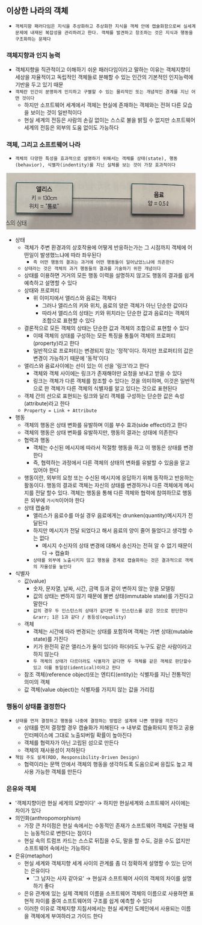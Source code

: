 ## 이상한 나라의 객체

- `객체지향 패러다임은 지식을 추상화하고 추상화한 지식을 객체 안에 캡슐화함으로써 실세계 문제에 내재된 복잡성을 관리하려고 한다. 객체를 발견하고 창조하는 것은 지식과 행동을 구조화하는 문제다`

### 객체지향과 인지 능력

- 객체지향을 직관적이고 이해하기 쉬운 패러다임이라고 말하는 이유는 객체지향이 세상을 자율적이고 독립적인 객체들로 분해할 수 있는 인간의 기본적인 인지능력에 기반을 두고 있기 때문
- `객체란 인간이 분명하게 인지하고 구별할 수 있는 물리적인 또는 개념적인 경계를 지닌 어떤 것이다`
    - 하지만 소프트웨어 세계에서 객체는 현실에 존재하는 객체와는 전혀 다른 모습을 보이는 것이 일반적이다
    - 현실 세계의 전등은 사람의 손길 없이는 스스로 불을 밝힐 수 없지만 소프트웨어 세계의 전등은 외부의 도움 없이도 가능하다

### 객체, 그리고 소프트웨어 나라

- `객체의 다양한 특성을 효과적으로 설명하기 위해서는 객체를 상태(state), 행동(behavior), 식별자(indentity)를 지닌 실체롤 보는 것이 가장 효과적이다`

<img src = "img/IMG_5515.JPG" width = "600" height = "150">

- 상태
    - 객체가 주변 환경과의 상호작용에 어떻게 반응하는가는 그 시점까지 객체에 어떤일이 발생했느냐에 따라 좌우된다
        - `즉 어떤 행동의 결과는 과거에 어떤 행동들이 일어났었느냐에 의존한다`
    - `상태라는 것은 객체의 과거 행동들의 결과를 기술하기 위한 개념이다`
    - 상태를 이용하면 거거의 모든 행동 이력을 설명하지 않고도 행동의 결과를 쉽게 예측하고 설명할 수 있다
    - 상태와 프로퍼티
        - 위 이미지에서 앨리스와 음료는 객체다
            - 그러나 앨리스의 키와 위치, 음료의 양은 객체가 아닌 단순한 값이다
            - 따라서 앨리스의 상태는 키와 위치라는 단순한 값과 음료라는 객체의 조합으로 표현할 수 있다
    - 결론적으로 모든 객체의 상태는 단순한 값과 객체의 조합으로 표현할 수 있다
        - 이때 객체의 상태를 구성하는 모든 특징을 통틀어 객체의 프로퍼티(property)라고 한다
        - 일반적으로 프로퍼티는 변경되지 않는 '정적'이다. 하지만 프로퍼티의 값은 변경이 가능하기 때문에 '동적'이다
    - 앨리스와 음료사이에는 선이 있는 이 선을 '링크'라고 한다
        - 객체와 객체 사이에는 링크가 존재해야만 요청을 보내고 받을 수 있다
        - 링크는 객체가 다른 객체를 참조할 수 있다는 것을 의미하며, 이것은 일반적으로 한 객체가 다른 객체의 식별자를 알고 있다는 것으료 표현된다
    - 객체 간의 선으로 표현되는 링크와 달리 객체를 구성하는 단순한 값은 속성(attribute)라고 한다
    - `Property = Link + Attribute`
- 행동
    - 객체의 행동은 상태 변화를 유발하며 이를 부수 효과(side effect)라고 한다
    - 객체의 행동은 상태 변화를 유발하지만, 행동의 결과는 상태에 의존한다
    - 협력과 행동
        - 객체는 수신된 메시지에 따라서 적절항 행동을 하고 이 행동은 상태를 변경한다
        - 즉, 협력하는 과정에서 다른 객체의 상태의 변화를 유발할 수 있음을 알고 있어야 한다
    - 행동이란, 외부의 요청 또는 수신된 메시지에 응답하기 위해 동작하고 반응하는 활동이다. 행동의 결과로 객체는 자신의 상태를 변경하거나 다른 객체에게 메시지를 전달 할수 있다. 객체는 행동을 통해 다른
      객체와 협력에 참여하므로 행동은 외부에 `가시적`이어야 한다
    - 상태 캡슐화
        - 앨리스가 음료수를 마실 경우 음료에게는 drunken(quantity)메시지가 전달된다
        - 하지만 메시지가 전달 되었다고 해서 음료의 양이 줄어 들었다고 생각할 수는 없다
            - 메시지 수신자의 상태 변경에 대해서 송신자는 전혀 알 수 없기 때문이다 &rarr; 캡슐화
        - `상태를 외부에 노출시키지 않고 행동을 경계로 캡슐화하는 것은 결과적으로 객체의 자율성을 높인다`
- 식별자
    - 값(value)
        - 숫자, 문자열, 날짜, 시간, 금액 등과 같이 변하지 않는 양을 모델링
        - 값의 상태는 변하지 않기 때문에 불변 상태(immutable state)를 가진다고 말한다
        - `값의 경우 두 인스턴스의 상태가 같다면 두 인스턴스를 같은 것으로 판단한다 &rarr; 1은 1과 같다 / 동등성(equality)`
    - 객체
        - 객체는 시간에 따라 변경되는 상태를 포함하며 객체는 가변 상태(mutable state)를 가진다
        - 키가 완전히 같은 앨리스가 둘이 있더라 하더라도 누구도 같은 사람이라고 하지 않는다
        - `두 객체의 상태가 다르더라도 식별자가 같다면 두 객체를 같은 객체로 판단할수 있고 이를 동일성(identical)이라고 한다`
    - 참조 객체(reference object)또는 엔티티(entity)는 식별자를 지닌 전통적인 의미의 객체
    - 값 객체(value object)는 식별자를 가지지 않는 값을 가리킴

### 행동이 상태를 결정한다

- `상태를 먼저 결정하고 행동을 나중에 결정하는 방법은 설계에 나쁜 영향을 끼친다`
    - 상태를 먼저 결정할 경우 캡슐화가 저해된다 &rarr; 내부로 캡슐화되지 못하고 공용 인터페이스에 그대로 노출되버릴 확률이 높아진다
    - 객체를 협력자가 아닌 고립된 섬으로 만든다
    - 객체의 재사용성이 저하된다
- `책임 주도 설계(RDD, Responsibility-Driven Design)`
    - 협력이라는 문맥 안에서 객체의 행동을 생각하도록 도움으로써 응집도 높고 재사용 가능한 객체를 만든다

### 은유와 객체

- '객체지향이란 현실 세게의 모방이다' &rarr; 하지만 현실세계와 소프트웨어 사이에는 차이가 있다
- 의인화(anthropomorphism)
    - 가장 큰 차이점은 현실 속에서는 수동적인 존재가 소프트웨어 객체로 구현될 때는 능동적으로 변한다는 점이다
    - 현실 속의 트럼프 카드는 스스로 뒤집을 수도, 말을 할 수도, 걸을 수도 없지만 소프트웨어 속에서는 가능하다
- 은유(metaphor)
    - 현실 세계와 객체지향 세계 사이의 관계를 좀 더 정확하게 설명할 수 있는 단어는 은유이다
        - '그 남자는 사자 같아요' &rarr; 현실과 소프트웨어 사이의 객체의 차이를 설명하기 좋다
    - 은유 관계에 있는 실제 객체의 이름을 소프트웨어 객체의 이름으로 사용하면 표현적 차이를 줄여 소프트웨어의 구조를 쉽게 예측할 수 있다
    - 이러한 이유로 객체지향 지침서에서는 현실 세계인 도메인에서 사용되는 이름을 객체에게 부여하라고 가이드 한다
